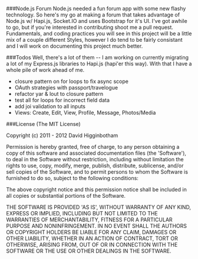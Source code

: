 ###Node.js Forum
Node.js needed a fun forum app with some new flashy technology. So here's my go at making a forum that takes advantage of Node.js w/ Hapi.js, Socket.IO and uses Bootstrap for it's UI. I've got awhile to go, but if you're interested in contributing shoot me a pull request. Fundamentals, and coding practices you will see in this project will be a little mix of a couple different Styles, however I do tend to be fairly consistant and I will work on documenting this project much better.

###Todos
Well, there's a lot of them -- I am working on currently migrating a lot of my Express.js libraries to Hapi.js (hapi'er this way). With that I have a whole pile of work ahead of me.  

- closure pattern on for loops to fix async scope
- OAuth strategies with passport/travelogue
- refactor yar & lout to closure pattern
- test all for loops for incorrect field data
- add joi validation to all inputs
- Views: Create, Edit, View, Profile, Message, Photos/Media

###License
(The MIT License)

Copyright (c) 2011 - 2012 David Higginbotham

Permission is hereby granted, free of charge, to any person obtaining a copy of this software and associated documentation files (the 'Software'), to deal in the Software without restriction, including without limitation the rights to use, copy, modify, merge, publish, distribute, sublicense, and/or sell copies of the Software, and to permit persons to whom the Software is furnished to do so, subject to the following conditions:

The above copyright notice and this permission notice shall be included in all copies or substantial portions of the Software.

THE SOFTWARE IS PROVIDED 'AS IS', WITHOUT WARRANTY OF ANY KIND, EXPRESS OR IMPLIED, INCLUDING BUT NOT LIMITED TO THE WARRANTIES OF MERCHANTABILITY, FITNESS FOR A PARTICULAR PURPOSE AND NONINFRINGEMENT. IN NO EVENT SHALL THE AUTHORS OR COPYRIGHT HOLDERS BE LIABLE FOR ANY CLAIM, DAMAGES OR OTHER LIABILITY, WHETHER IN AN ACTION OF CONTRACT, TORT OR OTHERWISE, ARISING FROM, OUT OF OR IN CONNECTION WITH THE SOFTWARE OR THE USE OR OTHER DEALINGS IN THE SOFTWARE.

 